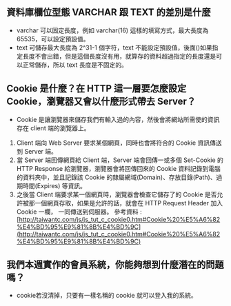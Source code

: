 ## 資料庫欄位型態 VARCHAR 跟 TEXT 的差別是什麼
- varchar 可以固定長度，例如 varchar(16) 這樣的填寫方式，最大長度為65535，可以設定預設值。
- text 可儲存最大長度為 2^31-1 個字符，text 不能設定預設值，後面()如果指定長度不會出錯，但是這個長度沒有用，就算存的資料超過指定的長度還是可以正常儲存，所以 text 長度是不固定的。

  

## Cookie 是什麼？在 HTTP 這一層要怎麼設定 Cookie，瀏覽器又會以什麼形式帶去 Server？
- Cookie 是讓瀏覽器來儲存我們有輸入過的內容，然後會將網站所需使的資訊存在 client 端的瀏覽器上。
1. Client 端向 Web Server 要求某個網頁，同時也會將符合的 Cookie 資訊傳送到 Server 端。
2. 當 Server 端回傳網頁給 Client 端，Server 端會回傳一或多個 Set-Cookie 的 HTTP Response 給瀏覽器，瀏覽器會將回傳回來的 Cookie 資料記錄到電腦的資料夾中，並且記錄該 Cookie 的隸屬網域(Domain)、存放目錄(Path)、過期時間(Expires) 等資訊。
3. 之後當 Client 端要求某一個網頁時，瀏覽器會檢查它儲存了的 Cookie 是否允許被那一個網頁存取，如果是允許的話，就會在 HTTP Request Header 加入 Cookie 一欄， 一同傳送到伺服器。
參考資料 : [http://taiwantc.com/js/js_tut_c_cookie0.htm#Cookie%20%E5%A6%82%E4%BD%95%E9%81%8B%E4%BD%9C](http://taiwantc.com/js/js_tut_c_cookie0.htm#Cookie%20%E5%A6%82%E4%BD%95%E9%81%8B%E4%BD%9C)


## 我們本週實作的會員系統，你能夠想到什麼潛在的問題嗎？
- cookie若沒清掉，只要有一樣名稱的 cookie 就可以登入我的系統。